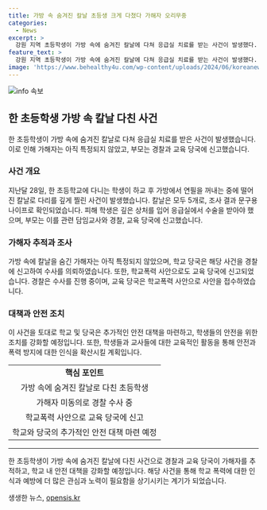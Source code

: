 ```yaml
---
title: 가방 속 숨겨진 칼날 초등생 크게 다쳤다 가해자 오리무중
categories:
  - News
excerpt: >
  강원 지역 초등학생이 가방 속에 숨겨진 칼날에 다쳐 응급실 치료를 받는 사건이 발생했다. 학부모는 경찰과 교육 당국에 신고했으며, 칼날을 숨긴 가해자는 아직 특정되지 않았다. 사건은 학교폭력으로도 신고되었고, 교육 당국은 경찰 수사 중이라고 밝혔다. 5개의 칼날 중 하나로 다친 학생은 응급실에서 수술을 받아야 했다. 해당 학교에서는 학생들을 대상으로 조사를 진행했지만, 가해자를 찾지 못했다.
feature_text: >
  강원 지역 초등학생이 가방 속에 숨겨진 칼날에 다쳐 응급실 치료를 받는 사건이 발생했다. 학부모는 경찰과 교육 당국에 신고했으며, 칼날을 숨긴 가해자는 아직 특정되지 않았다. 사건은 학교폭력으로도 신고되었고, 교육 당국은 경찰 수사 중이라고 밝혔다. 5개의 칼날 중 하나로 다친 학생은 응급실에서 수술을 받아야 했다. 해당 학교에서는 학생들을 대상으로 조사를 진행했지만, 가해자를 찾지 못했다.
image: 'https://www.behealthy4u.com/wp-content/uploads/2024/06/koreanews.jpg'
---
```


<p><img src="https://www.behealthy4u.com/wp-content/uploads/2024/06/koreanews.jpg" alt="info 속보" /></p>

<h2 data-ke-size="size26">한 초등학생 가방 속 칼날 다친 사건</h2>

<p data-ke-size="size16">한 초등학생이 가방 속에 숨겨진 칼날로 다쳐 응급실 치료를 받은 사건이 발생했습니다. 이로 인해 가해자는 아직 특정되지 않았고, 부모는 경찰과 교육 당국에 신고했습니다.</p>

<h3>사건 개요</h3>

<p data-ke-size="size16">지난달 28일, 한 초등학교에 다니는 학생이 하교 후 가방에서 연필을 꺼내는 중에 떨어진 칼날로 다리를 깊게 찔린 사건이 발생했습니다. 칼날은 모두 5개로, 조사 결과 문구용 나이프로 확인되었습니다. 피해 학생은 깊은 상처를 입어 응급실에서 수술을 받아야 했으며, 부모는 이를 관련 담임교사와 경찰, 교육 당국에 신고했습니다.</p>

<h3>가해자 추적과 조사</h3>

<p data-ke-size="size16">가방 속에 칼날을 숨긴 가해자는 아직 특정되지 않았으며, 학교 당국은 해당 사건을 경찰에 신고하여 수사를 의뢰하였습니다. 또한, 학교폭력 사안으로도 교육 당국에 신고되었습니다. 경찰은 수사를 진행 중이며, 교육 당국은 학교폭력 사안으로 사안을 접수하였습니다.</p>

<h3>대책과 안전 조치</h3>

<p data-ke-size="size16">이 사건을 토대로 학교 및 당국은 추가적인 안전 대책을 마련하고, 학생들의 안전을 위한 조치를 강화할 예정입니다. 또한, 학생들과 교사들에 대한 교육적인 활동을 통해 안전과 폭력 방지에 대한 인식을 확산시킬 계획입니다.</p>

<table>
   <tbody>
      <tr>
         <td style="text-align: center; height: 17px;"><b>핵심 포인트</b></td>
      </tr>
      <tr>
         <td style="text-align: center;">가방 속에 숨겨진 칼날로 다친 초등학생</td>
      </tr>
      <tr>
         <td style="text-align: center;">가해자 미동의로 경찰 수사 중</td>
      </tr>
      <tr>
         <td style="text-align: center;">학교폭력 사안으로 교육 당국에 신고</td>
      </tr>
      <tr>
         <td style="text-align: center;">학교와 당국의 추가적인 안전 대책 마련 예정</td>
      </tr>
   </tbody>
</table>

<hr>

<p data-ke-size="size16">한 초등학생이 가방 속에 숨겨진 칼날에 다친 사건으로 경찰과 교육 당국이 가해자를 추적하고, 학교 내 안전 대책을 강화할 예정입니다. 해당 사건을 통해 학교 폭력에 대한 인식과 예방에 더 많은 관심과 노력이 필요함을 상기시키는 계기가 되었습니다.</p>
생생한 뉴스, <a href="https://opensis.kr" rel="dofollow">opensis.kr</a>


